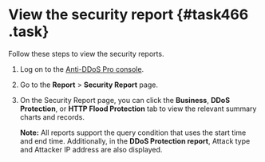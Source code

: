 # View the security report {#task466 .task}

Follow these steps to view the security reports.

1.  Log on to the [Anti-DDoS Pro console](https://partners-intl.console.aliyun.com/#/ddospro). 
2.  Go to the **Report** \> **Security Report** page. 
3.  On the Security Report page, you can click the **Business**, **DDoS Protection**, or **HTTP Flood Protection** tab to view the relevant summary charts and records. 

    **Note:** All reports support the query condition that uses the start time and end time. Additionally, in the **DDoS Protection report**, Attack type and Attacker IP address are also displayed.



